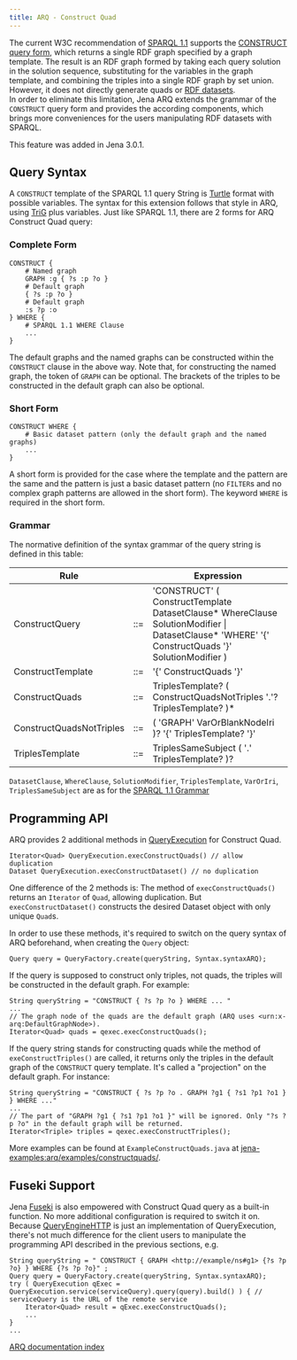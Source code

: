 ```yaml
---
title: ARQ - Construct Quad
---
```


The current W3C recommendation of 
[SPARQL 1.1](http://www.w3.org/TR/sparql11-query/) supports the [CONSTRUCT query
form](http://www.w3.org/TR/sparql11-query/#construct), which returns a single RDF graph specified by a graph template.  The
result is an RDF graph formed by taking each query solution in the solution
sequence, substituting for the variables in the graph template, and
combining the triples into a single RDF graph by set union.  However, it
does not directly generate quads or 
[RDF datasets](http://www.w3.org/TR/sparql11-query/#rdfDataset).  
In order to
eliminate this limitation, Jena ARQ extends the grammar of the `CONSTRUCT`
query form and provides the according components, which brings more
conveniences for the users manipulating RDF datasets with SPARQL.

This feature was added in Jena 3.0.1.

## Query Syntax

A `CONSTRUCT` template of the SPARQL 1.1 query String is
[Turtle](http://www.w3.org/TR/turtle/) format with possible variables.  The
syntax for this extension follows that style in ARQ, using
[TriG](http://www.w3.org/TR/trig/) plus variables.  Just like SPARQL 1.1,
there are 2 forms for ARQ Construct Quad query:

### Complete Form

    CONSTRUCT {
        # Named graph
        GRAPH :g { ?s :p ?o }
        # Default graph
        { ?s :p ?o }
        # Default graph
        :s ?p :o
    } WHERE { 
        # SPARQL 1.1 WHERE Clause
        ... 
    }

The default graphs and the named graphs can be constructed within the
`CONSTRUCT` clause in the above way.  Note that, for constructing the named
graph, the token of `GRAPH` can be optional.  The brackets of the triples to
be constructed in the default graph can also be optional.

### Short Form

    CONSTRUCT WHERE { 
        # Basic dataset pattern (only the default graph and the named graphs)
        ... 
    }

A short form is provided for the case where the template and the pattern
are the same and the pattern is just a basic dataset pattern (no `FILTER`s
and no complex graph patterns are allowed in the short form). The keyword
`WHERE` is required in the short form.

### Grammar

The normative definition of the syntax grammar of the query string is defined in this table:

Rule                      |     | Expression
--------------------------|-----|------------------------
ConstructQuery            | ::= | 'CONSTRUCT' ( ConstructTemplate DatasetClause\* WhereClause SolutionModifier &#x7C; DatasetClause\* 'WHERE'  '\{' ConstructQuads '\}' SolutionModifier )
ConstructTemplate         | ::= | '\{' ConstructQuads '\}'
ConstructQuads            | ::= | TriplesTemplate? ( ConstructQuadsNotTriples '.'? TriplesTemplate? )\*
ConstructQuadsNotTriples  | ::= | ( 'GRAPH'  VarOrBlankNodeIri )? '\{' TriplesTemplate? '\}'
TriplesTemplate           | ::= | TriplesSameSubject ( '.' TriplesTemplate? )?

`DatasetClause`, `WhereClause`, `SolutionModifier`, `TriplesTemplate`, `VarOrIri`,
`TriplesSameSubject` are as for the [SPARQL 1.1 Grammar](http://www.w3.org/TR/sparql11-query/#grammar)

## Programming API

ARQ provides 2 additional methods in [QueryExecution](/documentation/javadoc/arq/org/apache/jena/query/QueryExecution.html) for Construct Quad.

    Iterator<Quad> QueryExecution.execConstructQuads() // allow duplication
    Dataset QueryExecution.execConstructDataset() // no duplication

One difference of the 2 methods is: 
The method of `execConstructQuads()` returns an `Iterator` of `Quad`, allowing duplication.
But `execConstructDataset()` constructs the desired Dataset object with only unique `Quad`s.

In order to use these methods, it's required to switch on the query syntax
of ARQ beforehand, when creating the `Query` object:
    
    Query query = QueryFactory.create(queryString, Syntax.syntaxARQ);

If the query is supposed to construct only triples, not quads, the triples
will be constructed in the default graph. For example:

    String queryString = "CONSTRUCT { ?s ?p ?o } WHERE ... "
    ...
    // The graph node of the quads are the default graph (ARQ uses <urn:x-arq:DefaultGraphNode>).
    Iterator<Quad> quads = qexec.execConstructQuads(); 

If the query string stands for constructing quads while the method of
`exeConstructTriples()` are called, it returns only the triples in the
default graph of the `CONSTRUCT` query template. It's called a "projection"
on the default graph. For instance:

    String queryString = "CONSTRUCT { ?s ?p ?o . GRAPH ?g1 { ?s1 ?p1 ?o1 } } WHERE ..."
    ...
    // The part of "GRAPH ?g1 { ?s1 ?p1 ?o1 }" will be ignored. Only "?s ?p ?o" in the default graph will be returned.
    Iterator<Triple> triples = qexec.execConstructTriples();

More examples can be found at `ExampleConstructQuads.java` at
[jena-examples:arq/examples/constructquads/](https://github.com/apache/jena/tree/main/jena-examples/src/main/java/arq/examples/constructquads/).

## Fuseki Support

Jena [Fuseki](/documentation/fuseki2/index.html) is also empowered with Construct Quad query as a built-in
function. No more additional configuration is required to switch it on.
Because
[QueryEngineHTTP](/documentation/javadoc/arq/org/apache/jena/sparql/engine/http/QueryEngineHTTP.html)
is just an implementation of QueryExecution, there's not much difference
for the client users to manipulate the programming API described in the
previous sections, e.g.

    String queryString = " CONSTRUCT { GRAPH <http://example/ns#g1> {?s ?p ?o} } WHERE {?s ?p ?o}" ;
    Query query = QueryFactory.create(queryString, Syntax.syntaxARQ);
    try ( QueryExecution qExec = QueryExecution.service(serviceQuery).query(query).build() ) { // serviceQuery is the URL of the remote service
        Iterator<Quad> result = qExec.execConstructQuads();
        ...
    }
    ...

[ARQ documentation index](index.html)
